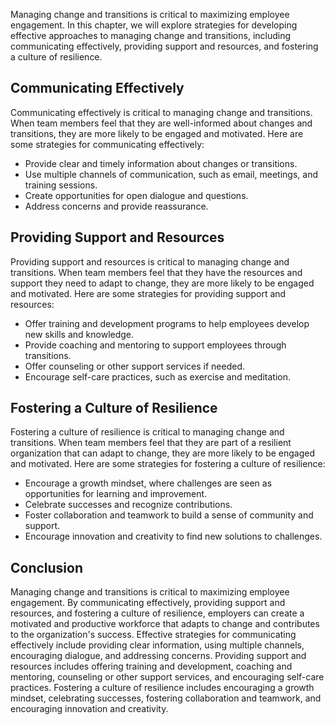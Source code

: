 
Managing change and transitions is critical to maximizing employee engagement. In this chapter, we will explore strategies for developing effective approaches to managing change and transitions, including communicating effectively, providing support and resources, and fostering a culture of resilience.

Communicating Effectively
-------------------------

Communicating effectively is critical to managing change and transitions. When team members feel that they are well-informed about changes and transitions, they are more likely to be engaged and motivated. Here are some strategies for communicating effectively:

* Provide clear and timely information about changes or transitions.
* Use multiple channels of communication, such as email, meetings, and training sessions.
* Create opportunities for open dialogue and questions.
* Address concerns and provide reassurance.

Providing Support and Resources
-------------------------------

Providing support and resources is critical to managing change and transitions. When team members feel that they have the resources and support they need to adapt to change, they are more likely to be engaged and motivated. Here are some strategies for providing support and resources:

* Offer training and development programs to help employees develop new skills and knowledge.
* Provide coaching and mentoring to support employees through transitions.
* Offer counseling or other support services if needed.
* Encourage self-care practices, such as exercise and meditation.

Fostering a Culture of Resilience
---------------------------------

Fostering a culture of resilience is critical to managing change and transitions. When team members feel that they are part of a resilient organization that can adapt to change, they are more likely to be engaged and motivated. Here are some strategies for fostering a culture of resilience:

* Encourage a growth mindset, where challenges are seen as opportunities for learning and improvement.
* Celebrate successes and recognize contributions.
* Foster collaboration and teamwork to build a sense of community and support.
* Encourage innovation and creativity to find new solutions to challenges.

Conclusion
----------

Managing change and transitions is critical to maximizing employee engagement. By communicating effectively, providing support and resources, and fostering a culture of resilience, employers can create a motivated and productive workforce that adapts to change and contributes to the organization's success. Effective strategies for communicating effectively include providing clear information, using multiple channels, encouraging dialogue, and addressing concerns. Providing support and resources includes offering training and development, coaching and mentoring, counseling or other support services, and encouraging self-care practices. Fostering a culture of resilience includes encouraging a growth mindset, celebrating successes, fostering collaboration and teamwork, and encouraging innovation and creativity.
